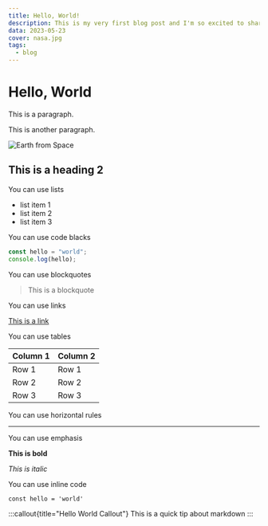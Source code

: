 ```yaml
---
title: Hello, World!
description: This is my very first blog post and I'm so excited to share it with you!
data: 2023-05-23
cover: nasa.jpg
tags:
  - blog
---
```


# Hello, World

This is a paragraph.

This is another paragraph.

![Earth from Space](/images/blog/nasa.jpg)

## This is a heading 2

You can use lists

- list item 1
- list item 2
- list item 3

You can use code blacks

```js
const hello = "world";
console.log(hello);
```

You can use blockquotes

> This is a blockquote

You can use links

[This is a link](https://www.google.com)

You can use tables

| Column 1 | Column 2 |
| -------- | -------- |
| Row 1    | Row 1    |
| Row 2    | Row 2    |
| Row 3    | Row 3    |

You can use horizontal rules

---

You can use emphasis

**This is bold**

_This is italic_

You can use inline code

`const hello = 'world'`

:::callout{title="Hello World Callout"}
This is a quick tip about markdown
:::
